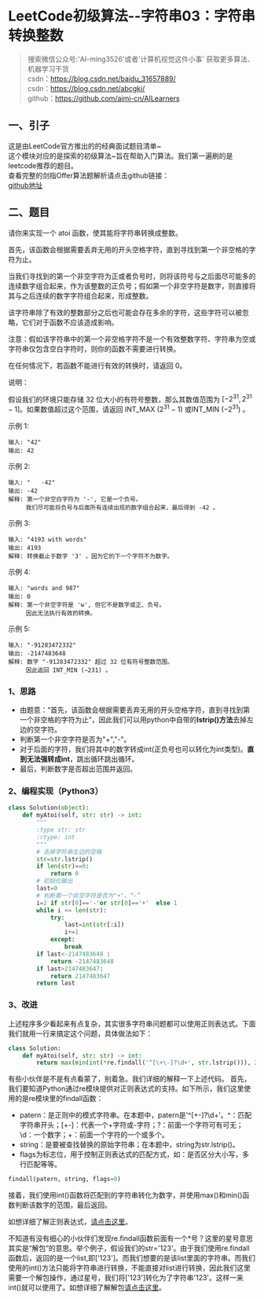 # LeetCode初级算法--字符串03：字符串转换整数

> 搜索微信公众号:'AI-ming3526'或者'计算机视觉这件小事' 获取更多算法、机器学习干货  
> csdn：https://blog.csdn.net/baidu_31657889/  
> csdn：https://blog.csdn.net/abcgkj/  
> github：https://github.com/aimi-cn/AILearners

## 一、引子

这是由LeetCode官方推出的的经典面试题目清单~  
这个模块对应的是探索的初级算法~旨在帮助入门算法。我们第一遍刷的是leetcode推荐的题目。  
查看完整的剑指Offer算法题解析请点击github链接：  
[github地址](https://github.com/aimi-cn/AILearners/tree/master/blog/Algorithm/leetcode/primary_algorithms)

## 二、题目

请你来实现一个 atoi 函数，使其能将字符串转换成整数。

首先，该函数会根据需要丢弃无用的开头空格字符，直到寻找到第一个非空格的字符为止。

当我们寻找到的第一个非空字符为正或者负号时，则将该符号与之后面尽可能多的连续数字组合起来，作为该整数的正负号；假如第一个非空字符是数字，则直接将其与之后连续的数字字符组合起来，形成整数。

该字符串除了有效的整数部分之后也可能会存在多余的字符，这些字符可以被忽略，它们对于函数不应该造成影响。

注意：假如该字符串中的第一个非空格字符不是一个有效整数字符、字符串为空或字符串仅包含空白字符时，则你的函数不需要进行转换。

在任何情况下，若函数不能进行有效的转换时，请返回 0。

说明：

假设我们的环境只能存储 32 位大小的有符号整数，那么其数值范围为 $[−2^{31},  2^{31} − 1]$。如果数值超过这个范围，请返回  INT_MAX $(2^{31} − 1)$ 或INT_MIN $(−2^{31})$ 。

示例 1:

```
输入: "42"
输出: 42
```

示例 2:

```
输入: "   -42"
输出: -42
解释: 第一个非空白字符为 '-', 它是一个负号。
     我们尽可能将负号与后面所有连续出现的数字组合起来，最后得到 -42 。
```

示例 3:

```
输入: "4193 with words"
输出: 4193
解释: 转换截止于数字 '3' ，因为它的下一个字符不为数字。
```

示例 4:

```
输入: "words and 987"
输出: 0
解释: 第一个非空字符是 'w', 但它不是数字或正、负号。
     因此无法执行有效的转换。
```

示例 5:

```
输入: "-91283472332"
输出: -2147483648
解释: 数字 "-91283472332" 超过 32 位有符号整数范围。 
     因此返回 INT_MIN (−231) 。
```

### 1、思路

- 由题意：“首先，该函数会根据需要丢弃无用的开头空格字符，直到寻找到第一个非空格的字符为止”，因此我们可以用python中自带的**lstrip()方法**去掉左边的空字符。
- 判断第一个非空字符是否为"+","-"。
- 对于后面的字符，我们将其中的数字转成int(正负号也可以转化为int类型)。**直到无法强转成int**，跳出循环跳出循环。
- 最后，判断数字是否超出范围并返回。

### 2、编程实现（Python3）

```python
class Solution(object):
    def myAtoi(self, str: str) -> int:
        """
        :type str: str
        :rtype: int
        """
        # 去掉字符串左边的空格
        str=str.lstrip()
        if len(str)==0:
            return 0
        # 初始化输出
        last=0
        # 判断第一个非空字符是否为"+"、“-”
        i=2 if str[0]=='-'or str[0]=='+'  else 1
        while i <= len(str):
            try:
                last=int(str[:i])
                i+=1
            except:
                break
        if last<-2147483648 :
            return -2147483648
        if last>2147483647:
            return 2147483647
        return last
```

### 3、改进

上述程序多少看起来有点复杂，其实很多字符串问题都可以使用正则表达式。下面我们就用一行来搞定这个问题，具体做法如下：

```python
class Solution:
    def myAtoi(self, str: str) -> int:
        return max(min(int(*re.findall('^[\+\-]?\d+', str.lstrip())), 2**31 - 1), -2**31)
```

有些小伙伴是不是有点看蒙了，别着急。我们详细的解释一下上述代码。
首先，我们要知道Python通过re模块提供对正则表达式的支持。如下所示，我们这里使用的是re模块里的findall函数：

- patern：是正则中的模式字符串。在本题中，patern是'^[\+\-]?\d+'。^：匹配字符串开头；[\+\-]：代表一个+字符或-字符；?：前面一个字符可有可无；\d：一个数字；+：前面一个字符的一个或多个。
- string：是要被查找替换的原始字符串；在本题中，string为str.lstrip()。
- flags为标志位，用于控制正则表达式的匹配方式，如：是否区分大小写，多行匹配等等。

```python
findall(patern, string, flags=0)
```

接着，我们使用int()函数将匹配到的字符串转化为数字，并使用max()和min()函数判断该数字的范围，最后返回。

如想详细了解正则表达式，[请点击这里](https://blog.csdn.net/abcgkj/article/details/89162530)。

不知道有没有细心的小伙伴们发现re.findall函数前面有一个*号？这里的星号意思其实是“解包”的意思。举个例子，假设我们的str='123'。由于我们使用re.findall函数后，返回的是一个list,即\['123'\]。而我们想要的是该list里面的字符串。而我们使用的int()方法只能将字符串进行转换，不能直接对list进行转换，因此我们这里需要一个解包操作，通过星号，我们将\['123'\]转化为了字符串'123'。这样一来int()就可以使用了。如想详细了解解包[请点击这里](https://zhuanlan.zhihu.com/p/41968260)。